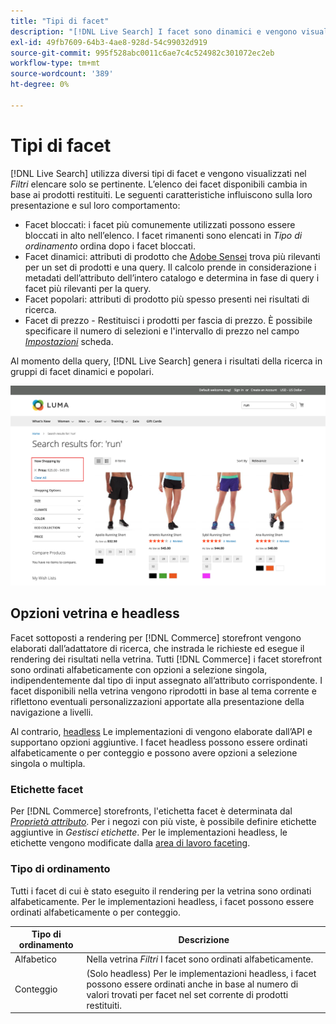 ```yaml
---
title: "Tipi di facet"
description: "[!DNL Live Search] I facet sono dinamici e vengono visualizzati nell’elenco Filtri quando necessario."
exl-id: 49fb7609-64b3-4ae8-928d-54c99032d919
source-git-commit: 995f528abc0011c6ae7c4c524982c301072ec2eb
workflow-type: tm+mt
source-wordcount: '389'
ht-degree: 0%

---
```


# Tipi di facet

[!DNL Live Search] utilizza diversi tipi di facet e vengono visualizzati nel *Filtri* elencare solo se pertinente. L’elenco dei facet disponibili cambia in base ai prodotti restituiti. Le seguenti caratteristiche influiscono sulla loro presentazione e sul loro comportamento:

* Facet bloccati: i facet più comunemente utilizzati possono essere bloccati in alto nell’elenco. I facet rimanenti sono elencati in *Tipo di ordinamento* ordina dopo i facet bloccati.
* Facet dinamici: attributi di prodotto che [Adobe Sensei](https://www.adobe.com/sensei.html) trova più rilevanti per un set di prodotti e una query. Il calcolo prende in considerazione i metadati dell’attributo dell’intero catalogo e determina in fase di query i facet più rilevanti per la query.
* Facet popolari: attributi di prodotto più spesso presenti nei risultati di ricerca.
* Facet di prezzo - Restituisci i prodotti per fascia di prezzo. È possibile specificare il numero di selezioni e l&#39;intervallo di prezzo nel campo [*Impostazioni*](settings.md) scheda.

Al momento della query, [!DNL Live Search] genera i risultati della ricerca in gruppi di facet dinamici e popolari.

![Facet - Prezzo](assets/storefront-search-results-run-price.png)

## Opzioni vetrina e headless

Facet sottoposti a rendering per [!DNL Commerce] storefront vengono elaborati dall’adattatore di ricerca, che instrada le richieste ed esegue il rendering dei risultati nella vetrina. Tutti [!DNL Commerce] i facet storefront sono ordinati alfabeticamente con opzioni a selezione singola, indipendentemente dal tipo di input assegnato all’attributo corrispondente. I facet disponibili nella vetrina vengono riprodotti in base al tema corrente e riflettono eventuali personalizzazioni apportate alla presentazione della navigazione a livelli.

Al contrario, [headless](https://developer.adobe.com/commerce/php/architecture/technical-vision/web-api/) Le implementazioni di vengono elaborate dall’API e supportano opzioni aggiuntive. I facet headless possono essere ordinati alfabeticamente o per conteggio e possono avere opzioni a selezione singola o multipla.

### Etichette facet

Per [!DNL Commerce] storefronts, l&#39;etichetta facet è determinata dal [*Proprietà attributo*](https://experienceleague.adobe.com/docs/commerce-admin/catalog/product-attributes/create/attribute-product-create.html). Per i negozi con più viste, è possibile definire etichette aggiuntive in *Gestisci etichette*. Per le implementazioni headless, le etichette vengono modificate dalla [area di lavoro faceting](faceting-workspace.md).

### Tipo di ordinamento

Tutti i facet di cui è stato eseguito il rendering per la vetrina sono ordinati alfabeticamente. Per le implementazioni headless, i facet possono essere ordinati alfabeticamente o per conteggio.

| Tipo di ordinamento | Descrizione |
|--- |--- |
| Alfabetico | Nella vetrina *Filtri* I facet sono ordinati alfabeticamente. |
| Conteggio | (Solo headless) Per le implementazioni headless, i facet possono essere ordinati anche in base al numero di valori trovati per facet nel set corrente di prodotti restituiti. |
